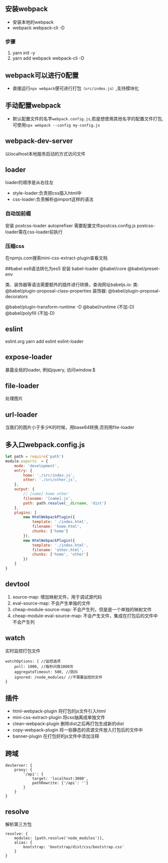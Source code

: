 ## 安装webpack
- 安装本地的webpack
- webpack webpack-cli -D
### 步骤
1. yarn init -y
2. yarn add webpack webpack-cli -D

## webpack可以进行0配置
- 直接运行`npx webpack`便可进行打包`（src/index.js）`,支持模块化

## 手动配置webpack
- 默认配置文件的名字`webpack.config.js`,若是想使用其他名字的配置文件打包,可使用`npx webpack --config my-config.js`

## webpack-dev-server
以localhost本地服务启动的方式访问文件

## loader
loader的顺序是从右往左

- style-loader:负责把css插入html中
- css-loader:负责解析@import这样的语法

### 自动加前缀
安装 postcss-loader autoprefixer
需要配置文件postcss.config.js
postcss-loader需在css-loader前执行

### 压缩css
在npmjs.com搜索mini-css-extract-plugin查看文档

##babel
es6语法转化为es5
安装 babel-loader @babel/core @babel/preset-env

类、装饰器等语法需要额外的插件进行转换，查询网址babeljs.io:
类: @babel/plugin-proposal-class-properties
装饰器: @babel/plugin-proposal-decorators

@babel/plugin-transform-runtime -D
@babel/runtime (不加-D)
@babel/polyfill (不加-D)

## eslint
eslint.org
yarn add eslint eslint-loader

## expose-loader
暴露全局的loader, 例如jquery, 访问window.$

## file-loader
处理图片

## url-loader
当我们的图片小于多少K的时候，用base64转换,否则用file-loader

## 多入口webpack.config.js
```javascript
let path = require('path')
module.exports  = {
	mode: 'development',
	entry: {
		home: './src/index.js',
		other: './src/other.js',
	},
	output: {
		// [name] home other
		filename: '[name].js',
		path: path.resolve(__dirname, 'dist')
	},
	plugins: [
		new HtmlWebpackPlugin({
			template: './index.html',
			filename: 'home.html',
			chunks: ['home']
		}),
		new HtmlWebpackPlugin({
			template: './index.html',
			filename: 'other.html',
			chunks: ['home', 'other']
		})
	]
}
```


## devtool
1. source-map: 增加映射文件，用于调试源代码
2. eval-source-map: 不会产生单独的文件
3. cheap-module-source-map: 不会产生列，但是是一个单独的映射文件
4. cheap-module-eval-source-map: 不会产生文件，集成在打包后的文件中 不会产生列

## watch
实时监控打包文件
```
watchOptions: { //监控选项
	poll: 1000, //每秒问我1000次
	aggregateTimeout: 500, //防抖
	ignored: /node_modules/ //不需要监控的文件
}
```

## 插件
- html-webpack-plugin 将打包的js文件引入html
- mini-css-extract-plugin 将css抽离成单独文件
- clean-webpack-plugin 删除dist之后再打包生成新的dist
- copy-webpack-plugin 将一些静态的资源文件放入打包后的文件中
- banner-plugin 在打包好的js文件中添加注释

## 跨域
```
devServer: {
	proxy: {
		'/api': {
			target: 'localhost:3000',
			pathRewrite: {'/api': ''}
		}
	}
}
```

## resolve
解析第三方包
```
resolve: {
	modules: [path.resolve('node_modules')],
	alias: {
		bootstrap: 'bootstrap/dist/css/bootstrap.css'
	}
}
```